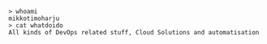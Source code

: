 ```
> whoami
mikkotimoharju
> cat whatdoido
All kinds of DevOps related stuff, Cloud Solutions and automatisation
```


<!---
mikkotimoharju/mikkotimoharju is a ✨ special ✨ repository because its `README.md` (this file) appears on your GitHub profile.
You can click the Preview link to take a look at your changes.
--->
